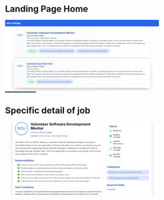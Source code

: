 # Landing Page Home
![App Screenshot](Screenshots/Screenshot1.png)

# Specific detail of job
![App Screenshot](Screenshots/Screenshot2.png)

